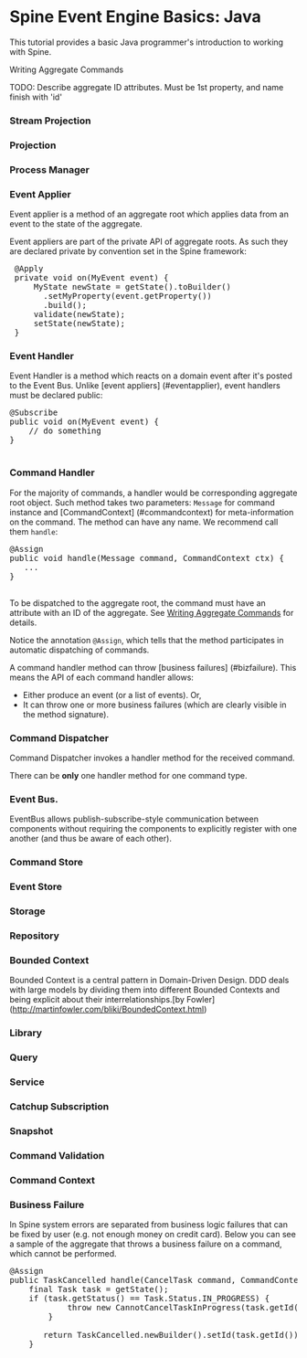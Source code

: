 # Spine Event Engine Basics: Java

<p class="lead">This tutorial provides a basic Java programmer's introduction to working with Spine. </p>



<a name="Writing Aggregate Commands"></a>
Writing Aggregate Commands


TODO: Describe aggregate ID attributes. Must be 1st property, and name finish with 'id'




### Stream Projection

### Projection

### Process Manager

<a name="eventapplier"></a>
### Event Applier
Event applier is a method of an aggregate root which applies data from an event to the state of the aggregate.

Event appliers are part of the private API of aggregate roots. As such they are declared private by convention set in the Spine framework:
<pre>
 @Apply
 private void on(MyEvent event) {
     MyState newState = getState().toBuilder()
       .setMyProperty(event.getProperty())
       .build();
     validate(newState);
     setState(newState);
 }
</pre>

### Event Handler
Event Handler is a method which reacts on a domain event after it's posted to the Event Bus. Unlike [event appliers] (#eventapplier), event handlers must be declared public:

<pre>
@Subscribe
public void on(MyEvent event) {
    // do something
}

</pre>
### Command Handler

For the majority of commands, a handler would be corresponding aggregate root object. Such method takes two parameters: <code>Message</code> for command instance and [CommandContext] (#commandcontext) for meta-information on the command. The method can have any name. We recommend call them <code>handle</code>:

<pre>
@Assign
public void handle(Message command, CommandContext ctx) {
   ...
}

</pre>

To be dispatched to the aggregate root, the command must have an attribute with an ID of the aggregate. See [Writing Aggregate Commands](/docs/tutorials/basic/java.html) for details.

Notice the annotation <code>@Assign</code>, which tells that the method participates in automatic dispatching of commands. 

A command handler method can throw [business failures] (#bizfailure). This means the API of each command handler allows:

* Either produce an event (or a list of events). Or,
* It can throw one or more business failures (which are clearly visible in the method signature).




### Command Dispatcher
Command Dispatcher invokes a handler method for the received command.

There can be **only** one handler method for one command type.

### Event Bus.
EventBus allows publish-subscribe-style communication between components without requiring the components to explicitly register with one another (and thus be aware of each other).


### Command Store

### Event Store

### Storage

### Repository 

### Bounded Context 

Bounded Context is a central pattern in Domain-Driven Design. DDD deals with large models by dividing them into different Bounded Contexts and being explicit about their interrelationships.[by Fowler] (http://martinfowler.com/bliki/BoundedContext.html)


### Library

### Query

### Service

### Catchup Subscription

### Snapshot

### Command Validation



<a name = "commandcontext"></a>
### Command Context

<a name="bizfailure"></a>
### Business Failure 
 In Spine system errors are separated from business logic failures that can be fixed by user (e.g. not enough money on credit card). 
 Below you can see a sample of the aggregate that throws a business failure on a command, which cannot be performed.
<pre>
@Assign
public TaskCancelled handle(CancelTask command, CommandContext context) throws CannotCancelTaskInProgress {
    final Task task = getState();
    if (task.getStatus() == Task.Status.IN_PROGRESS) {
            throw new CannotCancelTaskInProgress(task.getId());
        }

       return TaskCancelled.newBuilder().setId(task.getId()).build();
    }
</pre>